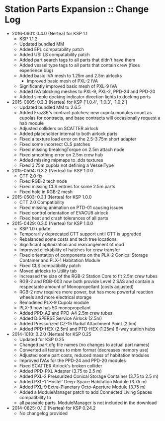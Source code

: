 # Station Parts Expansion :: Change Log

* 2016-0601: 0.4.0 (Nertea) for KSP 1.1
	+ KSP 1.1.2
	+ Updated bundled MM
	+ Added EPL compatability patch
	+ Added USI LS compatability patch
	+ Added part search tags to all parts that didn't have them
	+ Added vessel type tags to all parts that contain crew (fixes experience bug)
	+ Added basic IVA mesh to 1.25m and 2.5m airlocks
		- Improved basic mesh of PXL-2 IVA
	+ Significantly improved basic mesh of PXL-9 IVA
	+ Added IVA blocking meshes to PXL-9, PXL-2, PPD-24 and PPD-20
	+ Added simple docking indicator direction lights to docking ports
* 2015-0605: 0.3.3 (Nertea) for KSP ['1.0.4', '1.0.3', '1.0.2']
	+ Updated bundled MM to 2.6.5
	+ Added Fraz86's contract patches: new cupola modules count as cupolas for contracts, and base contracts will occasionally request a hab module
	+ Adjusted colliders on SCATTER airlock
	+ Added placeholder internal to both airlock parts
	+ Fixed a texture load error on the 2.5-3.75m short adapter
	+ Fixed some incorrect CLS patches
	+ Fixed missing breakingTorque on 2.5m attach node
	+ Fixed smoothing error on 2.5m crew hub
	+ Added missing mipmaps to .dds textures
	+ Fixed 3.75m cupola not defining a VesselType
* 2015-0504: 0.3.2 (Nertea) for KSP 1.0.0
	+ CTT 2.0 fix
	+ Fixed RGB-2 tech node
	+ Fixed missing CLS entries for some 2.5m parts
	+ Fixed hole in RGB-2 mesh
* 2015-0503: 0.3.1 (Nertea) for KSP 1.0.0
	+ CTT 2.0 Compatibility
	+ Fixed missing animation on PTD-01 causing issues
	+ Fixed control orientation of EVACU8 airlock
	+ Fixed heat and crash tolerances of all parts
* 2015-0429: 0.3.0 (Nertea) for KSP 1.0.0
	+ KSP 1.0 update
	+ Temporarily deprecated CTT support until CTT is upgraded
	+ Rebalanced some costs and tech tree locations
	+ Significant optimization and rearrangement of mod
	+ Improved clickability of hatches for crew transfer
	+ Fixed orientation of components on the PLX-2 Conical Storage Container and PLX-1 Habitation Module
	+ Fixed CLS compatibility patch
	+ Moved airlocks to Utility tab
	+ Increased the size of the RGB-2 Station Core to fit 2.5m crew tubes
	+ RGB-2 and RGB-003 now both provide Level 2 SAS and contain a respectable amount of Monopropellant (costs adjusted)
	+ RGB-2 now requires more power, but has more powerful reaction wheels and more electrical storage
	+ Remodeled PLX-9 Cupola module
	+ PLX-9 now has 50 monopropellant
	+ Added PPD-A2 and PPD-A4 2.5m crew tubes
	+ Added DISPERSE Service Airlock (2.5m)
	+ Added Pressurized CZ-15 Radial Attachment Point (2.5m)
	+ Added PPD-HEX (2.5m) and PTD-HEX (1.25m) 6-way station hubs
* 2014-1010: 0.2.0 (Nertea) for KSP 0.25
	+ Updated for KSP 0.25
	+ Changed part cfg file names (no changes to actual part names)
	+ Converted all textures to mbm format (decreases memory use)
	+ Adjusted some part costs, reduced mass of habitation modules
	+ Improved IVAs for the PPD-24 and PPD-20 modules
	+ Fixed SCATTER Airlock's broken collider
	+ Added PPD-PXL Adapter (3.75 to 2.5 m)
	+ Added PXL-2 Pressurized Conical Storage Container (3.75 to 2.5 m)
	+ Added PXL-1 'Hostel' Deep-Space Habitation Module (3.75 m)
	+ Added PXL-9 Extra-Planetary Octo-Aperture Module (3.75 m)
	+ Added a ModuleManager patch to add Connected Living Spaces compatibility to
	+ all passable parts. ModuleManager is not included in the download
* 2014-0825: 0.1.0 (Nertea) for KSP 0.24.2
	+ No changelog provided
